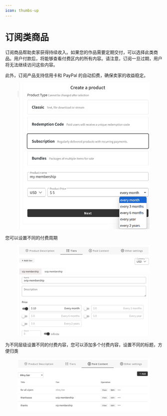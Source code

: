 ```yaml
---
icon: thumbs-up
---
```


# 订阅类商品

订阅商品帮助卖家获得持续收入。如果您的作品需要定期交付，可以选择此类商品。用户付款后，将能够查看付费区内的所有内容。请注意，订阅一旦过期，用户将无法继续访问这些内容。

此外，订阅产品支持信用卡和 PayPal 的自动扣费，确保卖家的收益稳定。

<div align="left"><figure><img src="../.gitbook/assets/image (1) (1) (1) (1).png" alt="" width="563"><figcaption></figcaption></figure></div>

您可以设置不同的付费周期

<div align="left"><figure><img src="../.gitbook/assets/image (2) (1) (1) (1).png" alt="" width="563"><figcaption></figcaption></figure></div>

为不同层级设置不同的付费内容，您可以添加多个付费内容，设置不同的标题，方便归类

<div align="left"><figure><img src="../.gitbook/assets/image (3) (1) (1).png" alt="" width="563"><figcaption></figcaption></figure></div>
